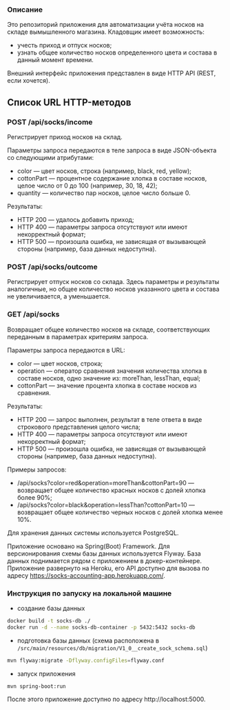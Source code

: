 ### Описание

Это репозиторий приложения для автоматизации учёта носков на складе вымышленного магазина. Кладовщик имеет возможность:

* учесть приход и отпуск носков;
* узнать общее количество носков определенного цвета и состава в данный момент времени.

Внешний интерфейс приложения представлен в виде HTTP API (REST, если хочется).

## Список URL HTTP-методов

### POST /api/socks/income

Регистрирует приход носков на склад.

Параметры запроса передаются в теле запроса в виде JSON-объекта со следующими атрибутами:

* color — цвет носков, строка (например, black, red, yellow);
* cottonPart — процентное содержание хлопка в составе носков, целое число от 0 до 100 (например, 30, 18, 42);
* quantity — количество пар носков, целое число больше 0.

Результаты:

* HTTP 200 — удалось добавить приход;
* HTTP 400 — параметры запроса отсутствуют или имеют некорректный формат;
* HTTP 500 — произошла ошибка, не зависящая от вызывающей стороны (например, база данных недоступна).

### POST /api/socks/outcome

Регистрирует отпуск носков со склада. Здесь параметры и результаты аналогичные, но общее количество носков указанного цвета и состава не увеличивается, а уменьшается.

### GET /api/socks

Возвращает общее количество носков на складе, соответствующих переданным в параметрах критериям запроса.

Параметры запроса передаются в URL:

* color — цвет носков, строка;
* operation — оператор сравнения значения количества хлопка в составе носков, одно значение из: moreThan, lessThan, equal;
* cottonPart — значение процента хлопка в составе носков из сравнения.

Результаты:

* HTTP 200 — запрос выполнен, результат в теле ответа в виде строкового представления целого числа;
* HTTP 400 — параметры запроса отсутствуют или имеют некорректный формат;
* HTTP 500 — произошла ошибка, не зависящая от вызывающей стороны (например, база данных недоступна).

Примеры запросов:

* /api/socks?color=red&operation=moreThan&cottonPart=90 — возвращает общее количество красных носков с долей хлопка более 90%;
* /api/socks?color=black&operation=lessThan?cottonPart=10 — возвращает общее количество черных носков с долей хлопка менее 10%.

Для хранения данных системы используется PostgreSQL.

Приложение основано на Spring(Boot) Framework.
Для версионирования схемы базы данных используется Flyway.
База данных поднимается рядом с приложением в докер-контейнере.
Приложение развернуто на Heroku, его API доступно для вызова по адресу https://socks-accounting-app.herokuapp.com/.


### Инструкция по запуску на локальной машине
* создание базы данных
```bash
docker build -t socks-db ./
docker run -d --name socks-db-container -p 5432:5432 socks-db
```
* подготовка базы данных (схема расположена в ```/src/main/resources/db/migration/V1_0__create_sock_schema.sql```)
```bash
mvn flyway:migrate -Dflyway.configFiles=flyway.conf
```
* запуск приложения
```bash
mvn spring-boot:run
```
После этого приложение доступно по адресу http://localhost:5000.
